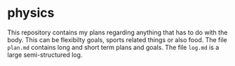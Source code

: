 # physics
This repository contains my plans regarding anything that has to do with
the body. This can be flexibilty goals, sports related things or also
food. The file ```plan.md``` contains long and short term plans and
goals. The file ```log.md``` is a large semi-structured log.
